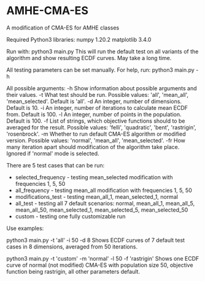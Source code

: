# AMHE-CMA-ES
A modification of CMA-ES for AMHE classes

Required Python3 libraries:
numpy 1.20.2
matplotlib 3.4.0

Run with:
python3 main.py
This will run the default test on all variants of the algorithm and show resulting ECDF curves.
May take a long time.

All testing parameters can be set manually. For help, run:
python3 main.py -h

All possible arguments:
-h Show information about possible arguments and their values.
-t What test should be run. Possible values: 'all', 'mean_all', 'mean_selected'. Default is 'all'.
-d An integer, number of dimensions. Default is 10.
-i An integer, number of iterations to calculate mean ECDF from. Default is 100.
-l An integer, number of points in the population. Default is 100.
-f List of strings, which objective functions should to be averaged for the result. Possible values: 'felli', 'quadratic', 'bent', 'rastrigin', 'rosenbrock'.
-m Whether to run default CMA-ES algorithm or modified version. Possible values: 'normal', 'mean_all', 'mean_selected'.
-fr How many iteration apart should modification of the algorithm take place. Ignored if 'normal' mode is selected.

There are 5 test cases that can be run:
- selected_frequency - testing mean_selected modification with frequencies 1, 5, 50
- all_frequency - testing mean_all modification with frequencies 1, 5, 50
- modifications_test - testing mean_all_1, mean_selected_1, normal
- all_test - testing all 7 default scenarios:
    normal, mean_all_1, mean_all_5, mean_all_50, mean_selected_1, mean_selected_5, mean_selected_50
- custom - testing one fully customizable run

Use examples:

python3 main.py -t 'all' -i 50 -d 8
Shows ECDF curves of 7 default test cases in 8 dimensions, averaged from 50 iterations.

python3 main.py -t 'custom' -m 'normal' -l 50 -f 'rastrigin'
Shows one ECDF curve of normal (not modified) CMA-ES with population size 50, objective function being rastrigin, all other parameters default.